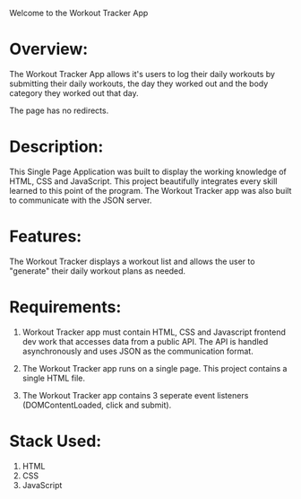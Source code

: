 Welcome to the Workout Tracker App

# Overview:
The Workout Tracker App allows it's users to log their daily workouts by submitting their daily workouts, the day they worked out and the body category they worked out that day. 

The page has no redirects.

# Description:
This Single Page Application was built to display the working knowledge of HTML, CSS and JavaScript. This project beautifully integrates every skill learned to this point of the program. The Workout Tracker app was also built to communicate with the JSON server.

# Features: 
The Workout Tracker displays a workout list and allows the user to "generate" their daily workout plans as needed.

# Requirements: 
1. Workout Tracker app must contain HTML, CSS and Javascript frontend dev work that accesses data from a public API. The API is handled asynchronously and uses JSON as the communication format. 

2. The Workout Tracker app runs on a single page. This project contains a single HTML file. 

3. The Workout Tracker app contains 3 seperate event listeners (DOMContentLoaded, click and submit).

# Stack Used:
1. HTML
2. CSS
3. JavaScript
